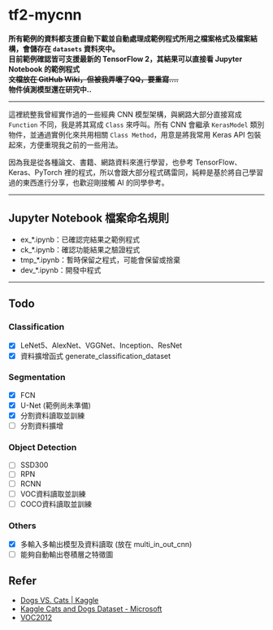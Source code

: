 # tf2-mycnn

**所有範例的資料都支援自動下載並自動處理成範例程式所用之檔案格式及檔案結構，會儲存在 `datasets` 資料夾中。**  
**目前範例確認皆可支援最新的 TensorFlow 2，其結果可以直接看 Jupyter Notebook 的範例程式**  
~~**文檔放在 GitHub Wiki，但被我弄壞了QQ，要重寫....**~~  
**物件偵測模型還在研究中..**  

---

這裡統整我曾經實作過的一些經典 CNN 模型架構，與網路大部分直接寫成 `Function` 不同，我是將其寫成 `Class` 來呼叫。所有 CNN 會繼承 `KerasModel` 類別物件，並通過實例化來共用相關 `Class Method`，用意是將我常用 Keras API 包裝起來，方便重現我之前的一些用法。  

因為我是從各種論文、書籍、網路資料來進行學習，也參考 TensorFlow、Keras、PyTorch 裡的程式，所以會跟大部分程式碼雷同，純粹是基於將自己學習過的東西進行分享，也歡迎剛接觸 AI 的同學參考。

---

## Jupyter Notebook 檔案命名規則

- ex_*.ipynb：已確認完結果之範例程式
- ck_*.ipynb：確認功能結果之驗證程式
- tmp_*.ipynb：暫時保留之程式，可能會保留或捨棄
- dev_*.ipynb：開發中程式

---

## Todo

### Classification

- [x] LeNet5、AlexNet、VGGNet、Inception、ResNet
- [x] 資料擴增函式 generate_classification_dataset

### Segmentation

- [x] FCN
- [x] U-Net (範例尚未準備)
- [x] 分割資料讀取並訓練
- [ ] 分割資料擴增

### Object Detection

- [ ] SSD300
- [ ] RPN
- [ ] RCNN
- [ ] VOC資料讀取並訓練
- [ ] COCO資料讀取並訓練

### Others

- [x] 多輸入多輸出模型及資料讀取 (放在 multi_in_out_cnn)
- [ ] 能夠自動輸出卷積層之特徵圖

## Refer

- [Dogs VS. Cats | Kaggle](https://www.kaggle.com/c/dogs-vs-cats)
- [Kaggle Cats and Dogs Dataset - Microsoft](https://www.microsoft.com/en-us/download/details.aspx?id=54765)
- [VOC2012](http://host.robots.ox.ac.uk/pascal/VOC/voc2012/index.html#devkit)
